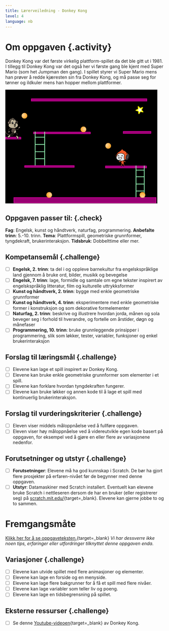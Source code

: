 ```yaml
---
title: Lærerveiledning - Donkey Kong
level: 4
language: nb
---
```


# Om oppgaven {.activity}
Donkey Kong var det første virkelig plattform-spillet da det ble gitt
ut i 1981. I tillegg til Donkey Kong var det også her vi første gang
ble kjent med Super Mario (som het Jumpman den gang). I spillet styrer
vi Super Mario mens han prøver å redde kjæresten sin fra Donkey Kong,
og må passe seg for tønner og ildkuler mens han hopper mellom
plattformer.

![](donkey_kong.png)

## Oppgaven passer til: {.check}
 __Fag__: Engelsk, kunst og håndtverk, naturfag, programmering.
__Anbefalte trinn__: 5.-10. trinn.
__Tema__: Plattformspill, geometriske grunnformer, tyngdekraft, brukerinteraksjon.
__Tidsbruk__: Dobbelttime eller mer.

## Kompetansemål {.challenge}
- [ ] __Engelsk, 2. trinn__: ta del i og oppleve barnekultur fra engelskspråklige land gjennom å bruke ord, bilder, musikk og bevegelse
- [ ] __Engelsk, 7. trinn__: lage, formidle og samtale om egne tekster inspirert av engelskspråklig litteratur, film og kulturelle uttrykksformer
- [ ] __Kunst og håndtverk, 2. trinn__: bygge med enkle geometriske grunnformer
- [ ] __Kunst og håndtverk, 4. trinn__: eksperimentere med enkle geometriske former i konstruksjon og som dekorative formelementer
- [ ] __Naturfag, 2. trinn__: beskrive og illustrere hvordan jorda, månen og sola beveger seg i forhold til hverandre, og fortelle om årstider, døgn og månefaser
- [ ] __Programmering, 10. trinn__: bruke grunnleggende prinsipper i programmering, slik som løkker, tester, variabler, funksjoner og enkel brukerinteraksjon

## Forslag til læringsmål {.challenge}
- [ ] Elevene kan lage et spill inspirert av Donkey Kong.
- [ ] Elevene kan bruke enkle geometriske grunnformer som elementer i et spill.
- [ ] Elevene kan forklare hvordan tyngdekraften fungerer.
- [ ] Elevene kan bruke løkker og annen kode til å lage et spill med kontinuerlig brukerinteraksjon.

## Forslag til vurderingskriterier {.challenge}
- [ ] Eleven viser middels måloppnåelse ved å fullføre oppgaven.
- [ ] Eleven viser høy måloppnåelse ved å videreutvikle egen kode basert på oppgaven, for eksempel ved å gjøre en eller flere av variasjonene nedenfor.

## Forutsetninger og utstyr {.challenge}
- [ ] __Forutsetninger__: Elevene må ha god kunnskap i Scratch. De bør ha gjort flere prosjekter på erfaren-nivået før de begynner med denne oppgaven.
- [ ] __Utstyr__: Datamaskiner med Scratch installert. Eventuelt kan elevene bruke Scratch i nettleseren dersom de har en bruker (eller registrerer seg) på [scratch.mit.edu/](http://scratch.mit.edu/){target=_blank}. Elevene kan gjerne jobbe to og to sammen.

# Fremgangsmåte
[Klikk her for å se oppgaveteksten.](../donkey_kong/donkey_kong.html){target=_blank}
_Vi har dessverre ikke noen tips, erfaringer eller utfordringer tilknyttet denne oppgaven enda._

## Variasjoner {.challenge}
- [ ] Elevene kan utvide spillet med flere animasjoner og elementer.
- [ ] Elevene kan lage en forside og en menyside.
- [ ] Elevene kan lage flere bakgrunner for å få et spill med flere nivåer.
- [ ] Elevene kan lage variabler som teller liv og poeng.
- [ ] Elevene kan lage en tidsbegrensning på spillet.

## Eksterne ressurser {.challenge}
- [ ] Se denne [Youtube-videoen](https://www.youtube.com/watch?v=Pp2aMs38ERY){target=_blank} av Donkey Kong.
